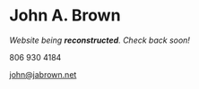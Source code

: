 # John A. Brown

_Website being **reconstructed**. Check back soon!_


806 930 4184

john@jabrown.net
